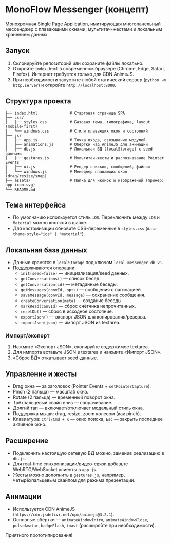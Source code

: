 # MonoFlow Messenger (концепт)

Монохромная Single Page Application, имитирующая многопанельный мессенджер с плавающими окнами, мультитач-жестами и локальным хранением данных.

## Запуск
1. Склонируйте репозиторий или сохраните файлы локально.
2. Откройте `index.html` в современном браузере (Chrome, Edge, Safari, Firefox). Интернет требуется только для CDN AnimeJS.
3. При необходимости запустите любой статический сервер (`python -m http.server`) и откройте `http://localhost:8000`.

## Структура проекта
```
├── index.html              # Стартовая страница SPA
├── css/
│   ├── styles.css          # Базовая тема, типографика, layout (mobile-first)
│   └── windows.css         # Стили плавающих окон и состояний
├── js/
│   ├── app.js              # Точка входа, связывание модулей
│   ├── animations.js       # Обёртки над AnimeJS для анимаций
│   ├── db.js               # Локальная БД (localStorage) с seed-данными
│   ├── gestures.js         # Мультитач-жесты и распознавание Pointer Events
│   ├── ui.js               # Рендер списков, сообщений, файлов
│   └── windows.js          # Менеджер плавающих окон (drag/resize/snap)
├── assets/                 # Папка для иконок и изображений (пример: app-icon.svg)
└── README.md
```

## Тема интерфейса
* По умолчанию используется стиль `iOS`. Переключить между `iOS` и `Material` можно кнопкой в шапке.
* Для кастомизации обновите CSS-переменные в `styles.css` (`data-theme-style="ios" | "material"`).

## Локальная база данных
* Данные хранятся в `localStorage` под ключом `local_messenger_db_v1`.
* Поддерживаются операции:
  * `init(seed=false)` — инициализация/seed данных.
  * `getConversations()` — список бесед.
  * `getConversation(id)` — метаданные беседы.
  * `getMessages(convId, opts)` — сообщения с пагинацией.
  * `saveMessage(convId, message)` — сохранение сообщения.
  * `createConversation(meta)` — создание беседы.
  * `markRead(convId)` — сброс счётчика непрочитанных.
  * `resetDb()` — сброс в исходное состояние.
  * `exportJson()` — экспорт JSON для копирования/резерва.
  * `importJson(json)` — импорт JSON из textarea.

### Импорт/экспорт
1. Нажмите «Экспорт JSON», скопируйте содержимое textarea.
2. Для импорта вставьте JSON в textarea и нажмите «Импорт JSON».
3. «Сброс БД» откатывает seed-данные.

## Управление и жесты
* Drag окна — за заголовок (Pointer Events + `setPointerCapture`).
* Pinch (2 пальца) — масштаб окна.
* Rotate (2 пальца) — временный поворот окна.
* Трёхпальцевый свайп вниз — сворачивание.
* Долгий тап — включает/отключает модальный стиль окна.
* Поддержка мыши: drag, resize, zoom колесом (как pinch).
* Клавиатура: `Ctrl/Cmd + K` — окно поиска; `Esc` — закрыть последнее активное окно.

## Расширение
* Подключить настоящую сетевую БД можно, заменив реализацию в `db.js`.
* Для real-time синхронизации/видео-связи добавьте WebRTC/WebSocket клиенты в `app.js`.
* Жесты можно дополнить в `gestures.js`, например, четырёхпальцевым свайпом для режима презентации.

## Анимации
* Используется CDN AnimeJS (`https://cdn.jsdelivr.net/npm/animejs@3.2.1`).
* Основные обёртки — `animateWindowIntro`, `animateWindowClose`, `pulseAvatar`, `badgeFlash`, `toast` (расширяйте при необходимости).

Приятного прототипирования!
